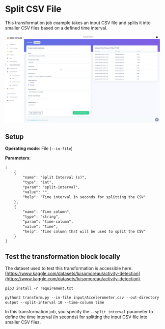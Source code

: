 # Split CSV File

This transformation job example takes an input CSV file and splits it into smaller CSV files based on a defined time interval.

![Run job](https://github.com/edgeimpulse/transformation-blocks/blob/main/assets/split-csv/run-split-csv.png?raw=true)

## Setup

**Operating mode**: File (`--in-file`)

**Parameters**:

```
[
    {
        "name": "Split Interval (s)",
        "type": "int",
        "param": "split-interval",
        "value": "",
        "help": "Time interval in seconds for splitting the CSV"
    },
    {
        "name": "Time column",
        "type": "string",
        "param": "time-column",
        "value": "time",
        "help": "Time column that will be used to split the CSV"
    }
]
```

## Test the transformation block locally

The dataset used to test this transformation is accessible here: [https://www.kaggle.com/datasets/luisomoreau/activity-detection](https://www.kaggle.com/datasets/luisomoreau/activity-detection).

```
pip3 install -r requirement.txt
```

```
python3 transform.py --in-file input/Accelerometer.csv --out-directory output --split-interval 10 --time-column time
```

In this transformation job, you specify the `--split_interval` parameter to define the time interval (in seconds) for splitting the input CSV file into smaller CSV files.